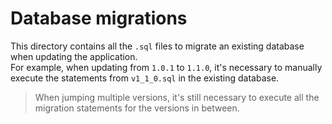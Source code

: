 # Database migrations

This directory contains all the `.sql` files to migrate an existing database when updating the application.  
For example, when updating from `1.0.1` to `1.1.0`, it's necessary to manually execute the statements from `v1_1_0.sql`
in the existing database.

> When jumping multiple versions, it's still necessary to execute all the migration statements for the versions in
> between.
